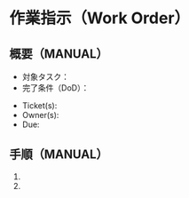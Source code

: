 # 作業指示（Work Order）

## 概要（MANUAL）
- 対象タスク：
- 完了条件（DoD）：

<!-- AUTO:BEGIN name=workorder.meta -->
- Ticket(s):
- Owner(s):
- Due:
<!-- AUTO:END -->

## 手順（MANUAL）
1.
2.

